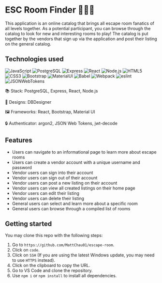 # ESC Room Finder 🚪🏃💨

This application is an online catalog that brings all escape room fanatics of all levels together. As a potential participant, you can browse through the catalog to look for new and interesting rooms to play! The catalog is put together by the vendors that sign up via the application and post their listing on the general catalog.

## Technologies used

![JavaScript](https://img.shields.io/badge/JavaScript-323330?style=for-the-badge&logo=javascript&logoColor=F7DF1E)
![PostgreSQL](https://img.shields.io/badge/PostgreSQL-316192?style=for-the-badge&logo=postgresql&logoColor=white)
![Express](https://img.shields.io/badge/Express.js-000000?style=for-the-badge&logo=express&logoColor=white)
![React](https://img.shields.io/badge/React-20232A?style=for-the-badge&logo=react&logoColor=61DAFB)
![Node.js](https://img.shields.io/badge/Node.js-339933?style=for-the-badge&logo=nodedotjs&logoColor=white)
![HTML5](https://img.shields.io/badge/HTML5-E34F26?style=for-the-badge&logo=html5&logoColor=white)
![CSS3](https://img.shields.io/badge/CSS3-1572B6?style=for-the-badge&logo=css3&logoColor=white)
![Bootstrap](https://img.shields.io/badge/Bootstrap-563D7C?style=for-the-badge&logo=bootstrap&logoColor=white)
![MaterialUI](https://img.shields.io/badge/Material--UI-0081CB?style=for-the-badge&logo=material-ui&logoColor=white)
![Babel](https://img.shields.io/badge/Babel-F9DC3E?style=for-the-badge&logo=babel&logoColor=white)
![Webpack](https://img.shields.io/badge/Webpack-8DD6F9?style=for-the-badge&logo=Webpack&logoColor=white)
![eslint](https://img.shields.io/badge/eslint-3A33D1?style=for-the-badge&logo=eslint&logoColor=white)
![JSONWebTokens](https://img.shields.io/badge/json%20web%20tokens-323330?style=for-the-badge&logo=json-web-tokens&logoColor=pink)

:books: Stack: PostgreSQL, Express, React, Node.js

:memo: Designs: DBDesigner

:framed_picture: Frameworks: React, Bootstrap, Material UI

:lock: Authenticator: argon2, JSON Web Tokens, jwt-decode

## Features

- Users can navigate to an informational page to learn more about escape rooms
- Users can create a vendor account with a unique username and password
- Vendor users can sign into their account
- Vendor users can sign out of their account
- Vendor users can post a new listing on their account
- Vendor users can view all created listings on their home page
- Vendor users can edit their listing
- Vendor users can delete their listing
- General users can select and learn more about a specific room
- General users can browse through a compiled list of rooms

## Getting started

You may clone this repo with the following steps:
1. Go to `https://github.com/MattChau01/escape-room`.
2. Click on `code`.
3. Click on `SSH` (If you are using the latest Windows update, you may need to use `HTTPS` instead).
4. Click on the clipboard to copy the URL.
5. Go to VS Code and clone the repository.
6. Use `npm i` or `npm install` to install all dependencies.
